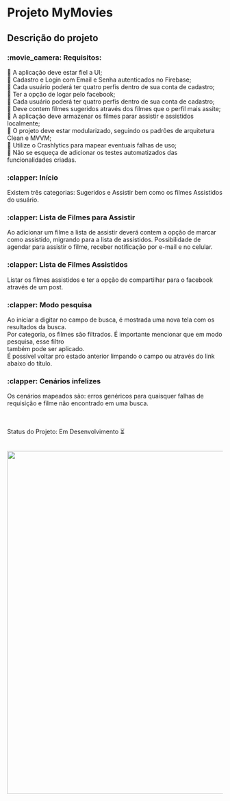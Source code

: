 <h1>Projeto MyMovies</h1>

<h2>Descrição do projeto</h2>

<h3>:movie_camera: Requisitos:</h3> 

:paperclip: A aplicação deve estar fiel a UI;<br>
:paperclip: Cadastro e Login com Email e Senha autenticados no Firebase;<br>
:paperclip: Cada usuário poderá ter quatro perfis dentro de sua conta de cadastro; <br>
:paperclip: Ter a opção de logar pelo facebook;<br>
:paperclip: Cada usuário poderá ter quatro perfis dentro de sua conta de cadastro;<br>
:paperclip: Deve contem filmes sugeridos através dos filmes que o perfil mais assite;<br>
:paperclip: A aplicação deve armazenar os filmes parar assistir e assistidos localmente;<br>
:paperclip: O projeto deve estar modularizado, seguindo os padrões de arquitetura Clean e MVVM;<br>
:paperclip: Utilize o Crashlytics para mapear eventuais falhas de uso;<br>
:paperclip: Não se esqueça de adicionar os testes automatizados das funcionalidades criadas.<br>

<p><h3>:clapper: Início </h3>
Existem três categorias: Sugeridos e Assistir bem como os filmes Assistidos do usuário.<br>

<h3> :clapper: Lista de Filmes para Assistir</h3>
Ao adicionar um filme a lista de assistir deverá contem a opção de marcar como assistido, migrando para a lista de assistidos. Possibilidade de agendar para assistir o filme, receber notificação por e-mail e no celular.<br>

<h3> :clapper: Lista de Filmes Assistidos</h3>
Listar os filmes assistidos e ter a opção de compartilhar para o facebook através de um post.<br>

<h3>:clapper: Modo pesquisa </h3>
Ao iniciar a digitar no campo de busca, é mostrada uma nova tela com os resultados da busca.<br>
Por categoria, os filmes são filtrados. É importante mencionar que em modo pesquisa, esse filtro <br> também pode ser aplicado. <br>
É possível voltar pro estado anterior limpando o campo ou através do link abaixo do título.<br>

<h3> :clapper: Cenários infelizes</h3>
Os cenários mapeados são: erros genéricos para quaisquer falhas de requisição e filme não encontrado em uma busca.</p>

<br><br>
Status do Projeto: Em Desenvolvimento :hourglass_flowing_sand:<br><br>


<img src="ui_projeto_mymovies.png" width="800px"></img>

